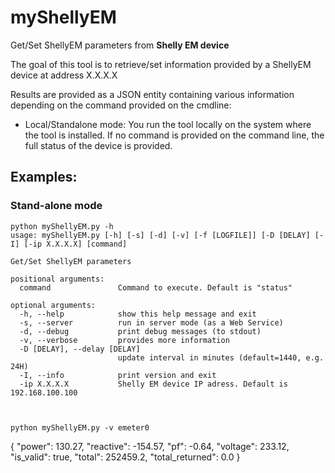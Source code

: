 # myShellyEM

Get/Set ShellyEM parameters from **Shelly EM device**

The goal of this tool is to retrieve/set information provided by a ShellyEM device at address X.X.X.X

Results are provided as a JSON entity containing various information depending on the command provided on the cmdline:


- Local/Standalone mode: You run the tool locally on the system where the tool is installed. If no command is provided on the command line, the full status of the device is provided.  

## Examples:

### Stand-alone mode

    python myShellyEM.py -h
    usage: myShellyEM.py [-h] [-s] [-d] [-v] [-f [LOGFILE]] [-D [DELAY] [-I] [-ip X.X.X.X] [command]

    Get/Set ShellyEM parameters

    positional arguments:
      command               Command to execute. Default is "status"

    optional arguments:
      -h, --help            show this help message and exit
      -s, --server          run in server mode (as a Web Service)
      -d, --debug           print debug messages (to stdout)
      -v, --verbose         provides more information
      -D [DELAY], --delay [DELAY]
                            update interval in minutes (default=1440, e.g. 24H)
      -I, --info            print version and exit
      -ip X.X.X.X	        Shelly EM device IP adress. Default is 192.168.100.100



    python myShellyEM.py -v emeter0 
{
    "power": 130.27,
    "reactive": -154.57,
    "pf": -0.64,
    "voltage": 233.12,
    "is_valid": true,
    "total": 252459.2,
    "total_returned": 0.0
}
